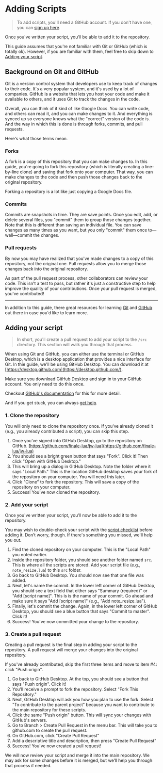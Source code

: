 # Adding Scripts

> To add scripts, you'll need a GitHub account. If you don't have one, you can [sign up here](https://github.com/signup).

Once you've written your script, you'll be able to add it to the repository.

This guide assumes that you're not familiar with Git or GitHub (which is totally ok). However, if you are familiar with them, feel free to skip down to [Adding your script](#adding-your-script).

## Background on Git and GitHub

Git is a version control system that developers use to keep track of changes to their code. It's a very popular system, and it's used by a lot of companies. GitHub is a website that lets you host your code and make it available to others, and it uses Git to track the changes in the code.

Overall, you can think of it kind of like Google Docs. You can write code, and others can read it, and you can make changes to it. And everything is synced up so everyone knows what the "correct" version of the code is. And the way in which this is done is through forks, commits, and pull requests.

Here's what those terms mean.

### Forks

A fork is a copy of this repository that you can make changes to. In this guide, you're going to fork this repository (which is literally creating a line-by-line clone) and saving that fork onto your computer. That way, you can make changes to the code and then push those changes back to the original repository.

Forking a repository is a lot like just copying a Google Docs file.

### Commits

Commits are snapshots in time. They are save points. Once you edit, add, or delete several files, you "commit" them to group those changes together. Note that this is different than saving an individual file. You can save changes as many times as you want, but you only "commit" them once to—well—commit the changes.

### Pull requests

By now you may have realized that you've made changes to a copy of this repository, not the original one. Pull requests allow you to merge those changes back into the original repository.

As part of the pull request process, other collaborators can review your code. This isn't a test to pass, but rather it's just a constructive step to help improve the quality of your contributions. Once your pull request is merged, you've contributed!

---

In addition to this guide, there great resources for learning [Git](https://youtu.be/USjZcfj8yxE) and [GitHub](https://youtu.be/nhNq2kIvi9s) out there in case you'd like to learn more.

## Adding your script

> In short, you'll create a pull request to add your script to the `/src` directory. This section will walk you through that process.

When using Git and GitHub, you can either use the terminal or GitHub Desktop, which is a desktop application that provides a nice interface for Git. In thie guide, we'll be using GitHub Desktop. You can download it at [https://desktop.github.com](https://desktop.github.com/).

Make sure you download GitHub Desktop and sign in to your GitHub account. You only need to do this once.

Checkout [GitHub's documentation](https://docs.github.com/en/desktop/installing-and-configuring-github-desktop/overview/getting-started-with-github-desktop#part-1-installing-and-authenticating) for this for more detail.

And if you get stuck, you can always [get help](/docs/getting-started/getting-help).

### 1. Clone the repository

You will only need to clone the repository once. If you've already cloned it (e.g., you already contributed a script), you can skip this step.

1. Once you've signed into GitHub Desktop, go to the repository on GitHub. [https://github.com/finale-lua/jw-lua](https://github.com/finale-lua/jw-lua)
2. You should see a bright green button that says "Fork". Click it! Then click "Open with GitHub Desktop."
3. This will bring up a dialog in GitHub Desktop. Note the folder where it says "Local Path." This is the location GitHub desktop saves your fork of the repository on your computer. You will need this later.
4. Click "Clone" to fork the repository. This will save a copy of the repository on your computer.
5. Success! You've now cloned the repository.

### 2. Add your script

Once you've written your script, you'll now be able to add it to the repository.

You may wish to double-check your script with the [script checklist](/docs/getting-started/script-checklist) before adding it. Don't worry, though. If there's something you missed, we'll help you out.

1. Find the cloned repository on your computer. This is the "Local Path" you noted earlier.
2. Inside the repository folder, you should see another folder named `src`. This is where all the scripts are stored. Add your script file (e.g., `note_resize.lua`) to this `src` folder.
3. Go back to GitHub Desktop. You should now see that one file was added.
4. Next, let's name the commit. In the lower left corner of GitHub Desktop, you should see a text field that either says "Summary (required)" or "Add [script name]". This is is the name of your commit. Go ahead and make sure it says "Add [script name]" (e.g., "Add note_resize.lua").
5. Finally, let's commit the change. Again, in the lower left corner of GitHub Desktop, you should see a blue button that says "Commit to master". Click it!
6. Success! You've now committed your change to the repository.

### 3. Create a pull request

Creating a pull request is the final step in adding your script to the repository. A pull request will merge your changes into the original repository.

If you've already contributed, skip the first three items and move to item #4: click "Push origin".

1. Go back to GitHub Desktop. At the top, you should see a button that says "Push origin". Click it!
2. You'll receive a prompt to fork the repository. Select "Fork This Repository."
3. Next, GitHub Desktop will ask you how you plan to use the fork. Select "To contribute to the parent project" because you want to contribute to the main repository for these scripts.
4. Click the same "Push origin" button. This will sync your changes with GitHub's servers.
5. Go to Branch > Create Pull Request in the menu bar. This will take you to github.com to create the pull request.
6. On GitHub.com, click "Create Pull Request"
7. Add a descriptive title and description, then press "Create Pull Request"
8. Success! You've now created a pull request!

We will now review your script and merge it into the main repository. We may ask for some changes before it is merged, but we'll help you through that process if needed.
